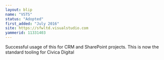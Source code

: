 ```yaml
---
layout: blip
name: "VSTS"
status: "Adopted"
first_added: "July 2016"
site: https://sfwltd.visualstudio.com
yammerid: 11331403
---
```

Successful usage of this for CRM and SharePoint projects. This is now the standard tooling for Civica Digital